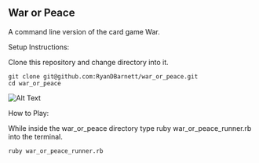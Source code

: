 ## War or Peace

A command line version of the card game War.

Setup Instructions:

Clone this repository and change directory into it.

```
git clone git@github.com:RyanDBarnett/war_or_peace.git
cd war_or_peace
```
![Alt Text](https://media.giphy.com/media/VfEtgW8ZUxwy2RcTH8/giphy.gif)

How to Play:

While inside the war_or_peace directory type ruby war_or_peace_runner.rb into the terminal.

```
ruby war_or_peace_runner.rb
```
